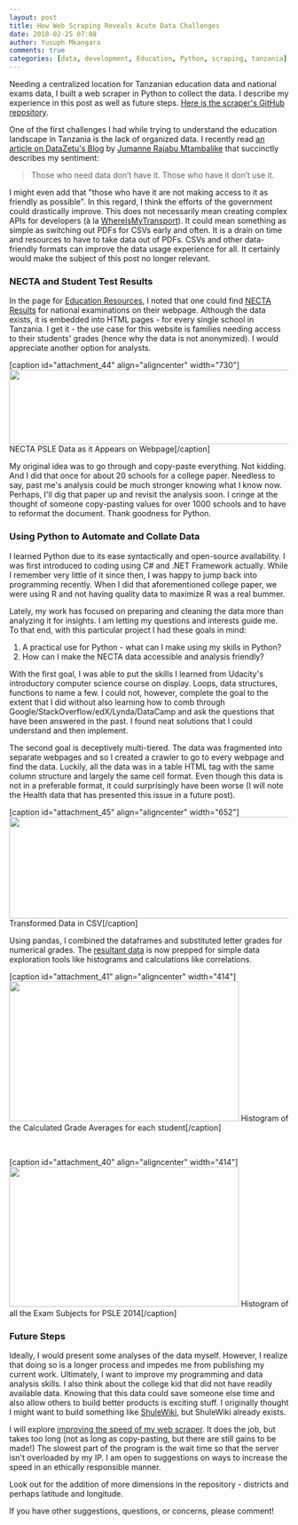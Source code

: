 ```yaml
---
layout: post
title: How Web Scraping Reveals Acute Data Challenges
date: 2018-02-25 07:08
author: Yusuph Mkangara
comments: true
categories: [data, development, Education, Python, scraping, tanzania]
---
```

Needing a centralized location for Tanzanian education data and national exams data, I built a web scraper in Python to collect the data. I describe my experience in this post as well as future steps. <a href="https://github.com/yo-my-bard/Scraping-NECTA">Here is the scraper's GitHub repository</a>.

One of the first challenges I had while trying to understand the education landscape in Tanzania is the lack of organized data. I recently read <a href="https://medium.com/data-zetu/the-african-data-story-8527d6daadf9">an article on DataZetu's Blog</a> by <a href="https://twitter.com/J4Mtambalike">Jumanne Rajabu Mtambalike</a> that succinctly describes my sentiment:
<blockquote>Those who need data don’t have it. Those who have it don’t use it.</blockquote>
I might even add that "those who have it are not making access to it as friendly as possible". <!--more-->In this regard, I think the efforts of the government could drastically improve. This does not necessarily mean creating complex APIs for developers (à la <a href="https://developer.whereismytransport.com/">WhereIsMyTransport</a>). It could mean something as simple as switching out PDFs for CSVs early and often. It is a drain on time and resources to have to take data out of PDFs. CSVs and other data-friendly formats can improve the data usage experience for all. It certainly would make the subject of this post no longer relevant.
<h3><strong>NECTA and Student Test Results</strong></h3>
In the page for <a href="https://elimumwalimu.wordpress.com/home/education-resources/">Education Resources</a>, I noted that one could find <a href="http://www.necta.go.tz/psle_results">NECTA Results</a> for national examinations on their webpage. Although the data exists, it is embedded into HTML pages - for every single school in Tanzania. I get it - the use case for this website is families needing access to their students' grades (hence why the data is not anonymized). I would appreciate another option for analysts.

[caption id="attachment_44" align="aligncenter" width="730"]<img class="wp-image-44 size-large" src="https://elimumwalimu.files.wordpress.com/2018/02/screen-shot-2018-02-25-at-1-31-55-am.png?w=730" alt="" width="730" height="134" /> NECTA PSLE Data as it Appears on Webpage[/caption]

My original idea was to go through and copy-paste everything. Not kidding. And I did that once for about 20 schools for a college paper. Needless to say, past me's analysis could be much stronger knowing what I know now. Perhaps, I'll dig that paper up and revisit the analysis soon. I cringe at the thought of someone copy-pasting values for over 1000 schools and to have to reformat the document. Thank goodness for Python.
<h3><strong>Using Python to Automate and Collate Data</strong></h3>
I learned Python due to its ease syntactically and open-source availability. I was first introduced to coding using C# and .NET Framework actually. While I remember very little of it since then, I was happy to jump back into programming recently. When I did that aforementioned college paper, we were using R and not having quality data to maximize R was a real bummer.

Lately, my work has focused on preparing and cleaning the data more than analyzing it for insights. I am letting my questions and interests guide me. To that end, with this particular project I had these goals in mind:
<ol>
	<li>A practical use for Python - what can I make using my skills in Python?</li>
	<li>How can I make the NECTA data accessible and analysis friendly?</li>
</ol>
With the first goal, I was able to put the skills I learned from Udacity's introductory computer science course on display. Loops, data structures, functions to name a few. I could not, however, complete the goal to the extent that I did without also learning how to comb through Google/StackOverflow/edX/Lynda/DataCamp and ask the questions that have been answered in the past. I found neat solutions that I could understand and then implement.

The second goal is deceptively multi-tiered. The data was fragmented into separate webpages and so I created a crawler to go to every webpage and find the data. Luckily, all the data was in a table HTML tag with the same column structure and largely the same cell format. Even though this data is not in a preferable format, it could surprisingly have been worse (I will note the Health data that has presented this issue in a future post).

[caption id="attachment_45" align="aligncenter" width="652"]<img class="wp-image-45 size-full" src="https://elimumwalimu.files.wordpress.com/2018/02/screen-shot-2018-02-25-at-1-32-23-am.png" alt="" width="652" height="183" /> Transformed Data in CSV[/caption]

Using pandas, I combined the dataframes and substituted letter grades for numerical grades. The <a href="https://github.com/yo-my-bard/Scraping-NECTA/tree/master/CompleteDatasets">resultant data</a> is now prepped for simple data exploration tools like histograms and calculations like correlations.

[caption id="attachment_41" align="aligncenter" width="414"]<img class="wp-image-41 size-full" src="https://elimumwalimu.files.wordpress.com/2018/02/hist_calcavg.png" alt="" width="414" height="252" /> Histogram of the Calculated Grade Averages for each student[/caption]

&nbsp;

[caption id="attachment_40" align="aligncenter" width="414"]<img class="wp-image-40 size-full" src="https://elimumwalimu.files.wordpress.com/2018/02/hist_subjects.png" alt="" width="414" height="252" /> Histogram of all the Exam Subjects for PSLE 2014[/caption]
<h3></h3>
<h3><strong>Future Steps</strong></h3>
Ideally, I would present some analyses of the data myself. However, I realize that doing so is a longer process and impedes me from publishing my current work. Ultimately, I want to improve my programming and data analysis skills. I also think about the college kid that did not have readily available data. Knowing that this data could save someone else time and also allow others to build better products is exciting stuff. I originally thought I might want to build something like <a href="http://shulewiki.com/tz">ShuleWiki</a>, but ShuleWiki already exists.

I will explore <a href="https://blog.seanssmith.com/posts/pywren-web-scraping.html">improving the speed of my web scraper</a>. It does the job, but takes too long (not as long as copy-pasting, but there are still gains to be made!) The slowest part of the program is the wait time so that the server isn't overloaded by my IP. I am open to suggestions on ways to increase the speed in an ethically responsible manner.

Look out for the addition of more dimensions in the repository - districts and perhaps latitude and longitude.

If you have other suggestions, questions, or concerns, please comment!
